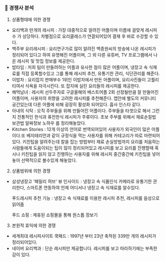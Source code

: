 ### 🏢 경쟁사 분석
1. 상품형태에 의한 경쟁
- 요리백과 만개의 레시피 : 가장 대중적으로 알려진 어플이며 이름에 걸맞게 레시피 수 가 상당하다. 차별점으로 요리클래스가 연결되어있어 결재 후 바로 수강할 수 있다.
- 백주부 요리레시피 : 요리연구가로 많이 알려진 백종원씨의 방송에 나온 레시피가 정리되어 있다고 하여 유명해진 어플이며, 그 외 다른 유튜버, TV 프로그램에서 나온 레시피 및 맛집 정보를 제공한다.
- 밥타임 : 저희 팀이 만들려하는 어플과 유사한 점이 많은 어플이며, 냉장고 속 식재료를 직접 등록할수있고 그를 통해 레시피 추천, 유통기한 관리, 식단관리를 해준다.
- 이밥차 : 요리잡지 판매부수 1위인 이밥차에서 만든 어플이며, 요리사진들이 고퀄리티여서 식욕을 자극시킨다. 또 잡지에 실린 요리들의 레시피를 제공한다.
- 해먹남녀 : 레시피 선두주자로 구글올해의 베스트어플 2회 선정될만큼 잘 만들어진 어플이며, 사용자의 취향을 고려한 레시피를 추천해준다. 앱안에 별도의 커뮤니티 공간있는데 다른 어플에 비해 굉장히 활성화 되어있다. 흡사 인스타 같다.
- 아내의 식탁 : 오직 주부들을 위해 만들어진 어플이다. 주부들을 타겟으로 해서 그런지 전통적인 한식과 퓨전한식 레시피가 주류이다. 초보 주부를 위해서 재료손질법 보관법 알짜정보 노하우 를 정리해놓았다. 
- Kitchen Stories : 12개 이상의 언어로 번역되어있어 사용자가 외국인이 많은 어플이다.또 베지테리언과 같이 규정식을 먹는 사용자를 위해 카테고리가 따로 마련되어있다. 키친팁을 알려주는데 칼을 잡는 방법부터 재료 손실방법까지 요리를 처음하는 사람들에게 도움이되는 팁이 많이 정리되어있고 레시피를 보고 요리를 진행할때 혹시나 키친팁을 읽지 않고 진행하는 사용자를 위해 레시피 중간중간에 키친팁을 넣어 놓아 선택적으로 볼수있게 해놓았다.

2. 상품범위에 의한 경쟁
- 삼성냉장고 '패밀리 허브'
  뷰 인사이드 : 냉장고 속 식품인식 카메라로 유통기한 관리한다, 스마트폰 연동하여 언제 어디서나 냉장고 속 식재료를 알수있다. 

  푸드레시피 추천 기능 : 냉장고 속 식재료를 이용한 레시피 추천, 레시피를 음성으로 읽어줌

  푸드 쇼핑 : 제휴된 쇼핑몰을 통해 원스톱 장보기

3. 본원적 효익에 의한 경쟁
- 세계최대 레시피사이트 쿡패드 : 1997년 부터 23년 축척된 339만 개의 레시피가 정리되어있다. 
- 네이버 요리백과 : 단순 레시피만 제공합니다. 레시피를 보고 따라하기에는 부족한 감이 있다. 
